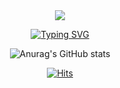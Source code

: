 <div align="center">
  <a href="https://www.notion.so/6d21af1caeb44506904b6803132c0647">
    <img src="https://img.shields.io/badge/notion-20232a.svg?style=for-the-badge&logo=notion&logoColor=#000000" />
  </a>

[![Typing SVG](https://readme-typing-svg.demolab.com/?lines=First+line+of+text;Second+line+of+text)](https://git.io/typing-svg)


![Anurag's GitHub stats](https://github-readme-stats.vercel.app/api?username=JinCode96&show_icons=true&theme=radical)


[![Hits](https://hits.seeyoufarm.com/api/count/incr/badge.svg?url=https%3A%2F%2Fgithub.com%2FJinCode96&count_bg=%2379C83D&title_bg=%23555555&icon=&icon_color=%23E7E7E7&title=hits&edge_flat=false)](https://hits.seeyoufarm.com)
</div>

